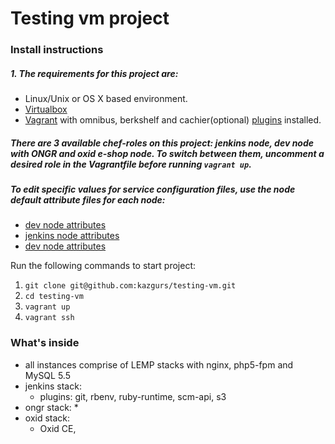 # Testing vm project

### Install instructions
##### 1. The requirements for this project are:
* Linux/Unix or OS X based environment.
* [Virtualbox](https://www.virtualbox.org/wiki/Downloads)
* [Vagrant](https://www.vagrantup.com/downloads.html) with omnibus, berkshelf and cachier(optional) [plugins](http://docs.vagrantup.com/v2/plugins/usage.html) installed. 
         
##### There are 3 available chef-roles on this project: jenkins node, dev node with ONGR and oxid e-shop node. To switch between them, uncomment a desired role in the Vagrantfile before running `vagrant up`.

##### To edit specific values for service configuration files, use the node default attribute files for each node:
* [dev node attributes](cookbooks/dev/attributes/default.rb)
* [jenkins node attributes](cookbooks/myjenkins/attributes/default.rb)
* [dev node attributes](cookbooks/oxideshop/attributes/default.rb)

Run the following commands to start project:

1. `git clone git@github.com:kazgurs/testing-vm.git`
2. `cd testing-vm`
3. `vagrant up` 
4. `vagrant ssh`

### What's inside

* all instances comprise of LEMP stacks with nginx, php5-fpm and MySQL 5.5
* jenkins stack:
    * plugins: git, rbenv, ruby-runtime, scm-api, s3
* ongr stack:
    * 
* oxid stack:
    * Oxid CE, 
